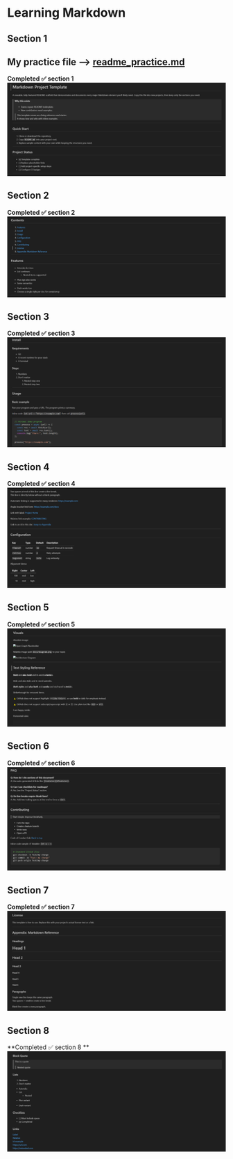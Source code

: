 # Learning Markdown 
## Section 1

## My practice file --> [readme_practice.md](https://github.com/akshay-avak/Learning-Markdown/blob/main/readme_practice.md )

**Completed ✅ section 1**
![Section1.png](./Screenshots/Section1.png)


## Section 2
**Completed ✅ section 2**
![Section2.png](./Screenshots/section2.png)


## Section 3
**Completed ✅ section 3**
![Section3.png](./Screenshots/section3.png)


## Section 4
**Completed ✅ section 4**
![Section4.png](./Screenshots/section4.png)



## Section 5
**Completed ✅ section 5**
![Section5.png](./Screenshots/section5.png)  


## Section 6
**Completed ✅ section 6**
![Section 6](./Screenshots/section6.png)

## Section 7
**Completed ✅ section 7**
![section 7](./Screenshots/section7.png)

## Section 8 
**Completed ✅ section 8 **
![Section 8](./Screenshots/section8.png)